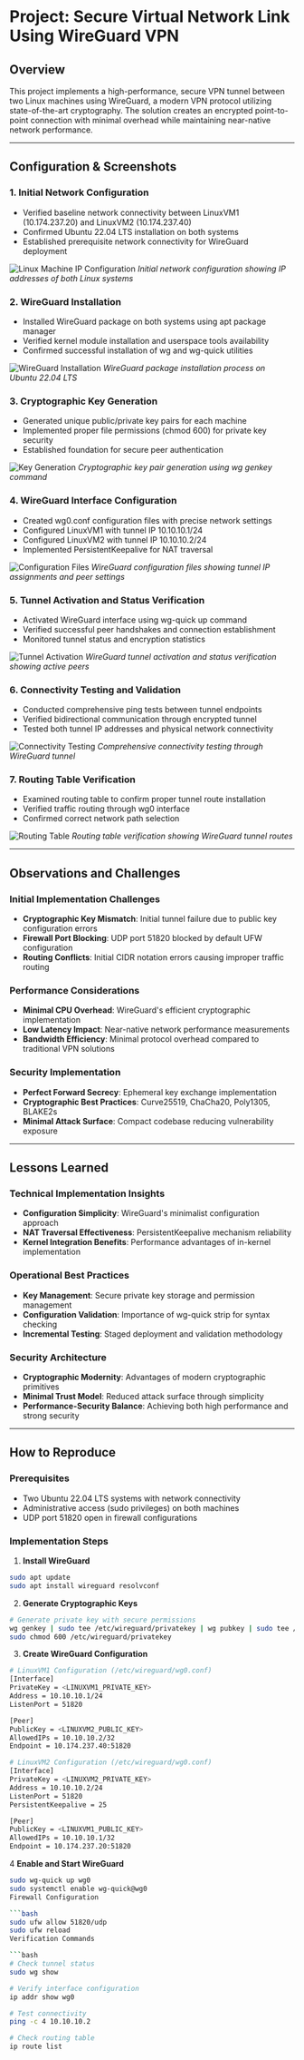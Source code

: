 # Project: Secure Virtual Network Link Using WireGuard VPN

## Overview
This project implements a high-performance, secure VPN tunnel between two Linux machines using WireGuard, a modern VPN protocol utilizing state-of-the-art cryptography. The solution creates an encrypted point-to-point connection with minimal overhead while maintaining near-native network performance.

---

## Configuration & Screenshots

### 1. Initial Network Configuration
- Verified baseline network connectivity between LinuxVM1 (10.174.237.20) and LinuxVM2 (10.174.237.40)
- Confirmed Ubuntu 22.04 LTS installation on both systems
- Established prerequisite network connectivity for WireGuard deployment

![Linux Machine IP Configuration](screenshots/linuxvm-ip-configuration.png)
*Initial network configuration showing IP addresses of both Linux systems*

### 2. WireGuard Installation
- Installed WireGuard package on both systems using apt package manager
- Verified kernel module installation and userspace tools availability
- Confirmed successful installation of wg and wg-quick utilities

![WireGuard Installation](screenshots/wireguard-installation.png)
*WireGuard package installation process on Ubuntu 22.04 LTS*

### 3. Cryptographic Key Generation
- Generated unique public/private key pairs for each machine
- Implemented proper file permissions (chmod 600) for private key security
- Established foundation for secure peer authentication

![Key Generation](screenshots/key-generation.png)
*Cryptographic key pair generation using wg genkey command*

### 4. WireGuard Interface Configuration
- Created wg0.conf configuration files with precise network settings
- Configured LinuxVM1 with tunnel IP 10.10.10.1/24
- Configured LinuxVM2 with tunnel IP 10.10.10.2/24
- Implemented PersistentKeepalive for NAT traversal

![Configuration Files](screenshots/wg0-configuration.png)
*WireGuard configuration files showing tunnel IP assignments and peer settings*

### 5. Tunnel Activation and Status Verification
- Activated WireGuard interface using wg-quick up command
- Verified successful peer handshakes and connection establishment
- Monitored tunnel status and encryption statistics

![Tunnel Activation](screenshots/tunnel-activation.png)
*WireGuard tunnel activation and status verification showing active peers*

### 6. Connectivity Testing and Validation
- Conducted comprehensive ping tests between tunnel endpoints
- Verified bidirectional communication through encrypted tunnel
- Tested both tunnel IP addresses and physical network connectivity

![Connectivity Testing](screenshots/connectivity-testing.png)
*Comprehensive connectivity testing through WireGuard tunnel*

### 7. Routing Table Verification
- Examined routing table to confirm proper tunnel route installation
- Verified traffic routing through wg0 interface
- Confirmed correct network path selection

![Routing Table](screenshots/routing-table.png)
*Routing table verification showing WireGuard tunnel routes*

---

## Observations and Challenges

### Initial Implementation Challenges
- **Cryptographic Key Mismatch**: Initial tunnel failure due to public key configuration errors
- **Firewall Port Blocking**: UDP port 51820 blocked by default UFW configuration
- **Routing Conflicts**: Initial CIDR notation errors causing improper traffic routing

### Performance Considerations
- **Minimal CPU Overhead**: WireGuard's efficient cryptographic implementation
- **Low Latency Impact**: Near-native network performance measurements
- **Bandwidth Efficiency**: Minimal protocol overhead compared to traditional VPN solutions

### Security Implementation
- **Perfect Forward Secrecy**: Ephemeral key exchange implementation
- **Cryptographic Best Practices**: Curve25519, ChaCha20, Poly1305, BLAKE2s
- **Minimal Attack Surface**: Compact codebase reducing vulnerability exposure

---

## Lessons Learned

### Technical Implementation Insights
- **Configuration Simplicity**: WireGuard's minimalist configuration approach
- **NAT Traversal Effectiveness**: PersistentKeepalive mechanism reliability
- **Kernel Integration Benefits**: Performance advantages of in-kernel implementation

### Operational Best Practices
- **Key Management**: Secure private key storage and permission management
- **Configuration Validation**: Importance of wg-quick strip for syntax checking
- **Incremental Testing**: Staged deployment and validation methodology

### Security Architecture
- **Cryptographic Modernity**: Advantages of modern cryptographic primitives
- **Minimal Trust Model**: Reduced attack surface through simplicity
- **Performance-Security Balance**: Achieving both high performance and strong security

---

## How to Reproduce

### Prerequisites
- Two Ubuntu 22.04 LTS systems with network connectivity
- Administrative access (sudo privileges) on both machines
- UDP port 51820 open in firewall configurations

### Implementation Steps

1. **Install WireGuard**
```bash
sudo apt update
sudo apt install wireguard resolvconf
```

2. **Generate Cryptographic Keys**
```bash
# Generate private key with secure permissions
wg genkey | sudo tee /etc/wireguard/privatekey | wg pubkey | sudo tee /etc/wireguard/publickey
sudo chmod 600 /etc/wireguard/privatekey
```

3. **Create WireGuard Configuration**
```bash
# LinuxVM1 Configuration (/etc/wireguard/wg0.conf)
[Interface]
PrivateKey = <LINUXVM1_PRIVATE_KEY>
Address = 10.10.10.1/24
ListenPort = 51820

[Peer]
PublicKey = <LINUXVM2_PUBLIC_KEY>
AllowedIPs = 10.10.10.2/32
Endpoint = 10.174.237.40:51820

# LinuxVM2 Configuration (/etc/wireguard/wg0.conf)
[Interface]
PrivateKey = <LINUXVM2_PRIVATE_KEY>
Address = 10.10.10.2/24
ListenPort = 51820
PersistentKeepalive = 25

[Peer]
PublicKey = <LINUXVM1_PUBLIC_KEY>
AllowedIPs = 10.10.10.1/32
Endpoint = 10.174.237.20:51820
```

4 **Enable and Start WireGuard**

```bash
sudo wg-quick up wg0
sudo systemctl enable wg-quick@wg0
Firewall Configuration

```bash
sudo ufw allow 51820/udp
sudo ufw reload
Verification Commands

```bash
# Check tunnel status
sudo wg show

# Verify interface configuration
ip addr show wg0

# Test connectivity
ping -c 4 10.10.10.2

# Check routing table
ip route list